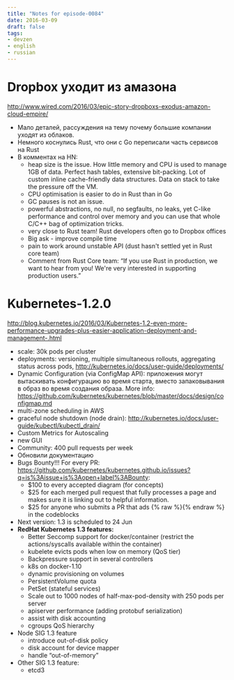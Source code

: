 ```yaml
---
title: "Notes for episode-0084"
date: 2016-03-09
draft: false
tags:
- devzen
- english
- russian
---
```


# Dropbox уходит из амазона
http://www.wired.com/2016/03/epic-story-dropboxs-exodus-amazon-cloud-empire/

- Мало деталей, рассуждения на тему почему большие компании уходят из облаков.
- Немного коснулись Rust, что они с Go переписали часть сервисов на Rust
- В комментах на HN:
  - heap size is the issue. How little memory and CPU is used to manage 1GB of data. Perfect hash tables, extensive bit-packing. Lot of custom inline cache-friendly data structures. Data on stack to take the pressure off the VM.
  - CPU optimisation is easier to do in Rust than in Go
  - GC pauses is not an issue.
  - powerful abstractions, no null, no segfaults, no leaks, yet C-like performance and control over memory and you can use that whole C/C++ bag of optimization tricks.
  - very close to Rust team! Rust developers often go to Dropbox offices
  - Big ask - improve compile time
  - pain to work around unstable API (dust hasn't settled yet in Rust core team)
  - Comment from Rust Core team: “If you use Rust in production, we want to hear from you! We're very interested in supporting production users.”

# Kubernetes-1.2.0
http://blog.kubernetes.io/2016/03/Kubernetes-1.2-even-more-performance-upgrades-plus-easier-application-deployment-and-management-.html

- scale: 30k pods per cluster
- deployments: versioning, multiple simultaneous rollouts, aggregating status across pods, http://kubernetes.io/docs/user-guide/deployments/
- Dynamic Configuration (via ConfigMap API): приложения могут вытаскивать конфигурацию во время старта, вместо запаковывания  в образ во время создания образа. More info: https://github.com/kubernetes/kubernetes/blob/master/docs/design/configmap.md
- multi-zone scheduling in AWS
- graceful node shutdown (node drain): http://kubernetes.io/docs/user-guide/kubectl/kubectl_drain/
- Custom Metrics for Autoscaling
- new GUI
- Community: 400 pull requests per week
- Обновили документацию
- Bugs Bounty!!! For every PR: https://github.com/kubernetes/kubernetes.github.io/issues?q=is%3Aissue+is%3Aopen+label%3ABounty:
    - $100 to every accepted diagram (for concepts)
    - $25  for each merged pull request that fully processes a page and makes sure it is linking out to helpful information.
    - $25 for anyone who submits a PR that ads {% raw %}{% endraw %} in the codeblocks
- Next version: 1.3 is scheduled to 24 Jun
- **RedHat Kubernetes 1.3 features:**
  - Better Seccomp support for docker/container (restrict the actions/syscalls available within the container)
  - kubelete evicts pods when low on memory (QoS tier)
  - Backpressure support in several controllers
  - k8s on docker-1.10
  - dynamic provisioning on volumes
  - PersistentVolume quota
  - PetSet (stateful services)
  - Scale out to 1000 nodes of half-max-pod-density with 250 pods per server
  - apiserver performance (adding protobuf serialization)
  - assist with disk accounting
  - cgroups QoS hierarchy
- Node SIG 1.3 feature
  - introduce out-of-disk policy
  - disk account for device mapper
  - handle “out-of-memory”
- Other SIG 1.3 feature:
    - etcd3
